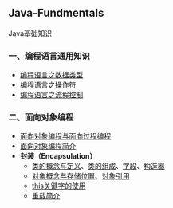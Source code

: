 ## Java-Fundmentals
Java基础知识

### 一、编程语言通用知识

- [编程语言之数据类型](./01-编程语言通用知识/01-编程语言之数据类型.md)
- [编程语言之操作符](./01-编程语言通用知识/02-编程语言之操作符.md)
- [编程语言之流程控制](./01-编程语言通用知识/03-编程语言之流程控制.md)

### 二、面向对象编程

- [面向对象编程与面向过程编程](./02-面向对象编程/01-面向对象编程与面向过程编程.md)
- [面向对象编程简介](./02-面向对象编程/02-面向对象编程简介.md)
- **封装（Encapsulation）**
  - [类的概念与定义](./02-面向对象编程/01-封装/01-类.md#概念)、[类的组成](./02-面向对象编程/01-封装/01-类.md#二类的组成)、[字段](./02-面向对象编程/01-封装/01-类.md#1字段-或-域-field)、[构造器](./02-面向对象编程/01-封装/01-类.md#2构造器构造方法constructors)
  - [对象概念与存储位置](./02-面向对象编程/01-封装/02-对象.md#一对象)、[对象引用](./02-面向对象编程/01-封装/02-对象.md#二对象引用)
  - [this关键字的使用](./02-面向对象编程/01-封装/03-this关键字的使用.md)
  - [重载简介](./02-面向对象编程/01-封装/04-重载.md)

